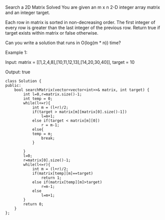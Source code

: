 Search a 2D Matrix
Solved
You are given an m x n 2-D integer array matrix and an integer target.

Each row in matrix is sorted in non-decreasing order.
The first integer of every row is greater than the last integer of the previous row.
Return true if target exists within matrix or false otherwise.

Can you write a solution that runs in O(log(m \* n)) time?

Example 1:

Input: matrix = [[1,2,4,8],[10,11,12,13],[14,20,30,40]], target = 10

Output: true

```
class Solution {
public:
    bool searchMatrix(vector<vector<int>>& matrix, int target) {
        int l=0,r=matrix.size()-1;
        int temp = 0;
        while(l<=r){
            int m = (l+r)/2;
            if(target > matrix[m][matrix[0].size()-1])
                l=m+1;
            else if(target < matrix[m][0])
                r = m-1;
            else{
            temp = m;
                break;
            }

        }
        l=0;
        r=matrix[0].size()-1;
        while(l<=r){
            int m = (l+r)/2;
            if(matrix[temp][m]==target)
                return 1;
            else if(matrix[temp][m]>target)
                r=m-1;
            else
                l=m+1;
        }
        return 0;
    }
};
```
